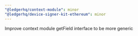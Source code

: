 ```yaml
---
"@ledgerhq/context-module": minor
"@ledgerhq/device-signer-kit-ethereum": minor
---
```


Improve context module getField interface to be more generic
